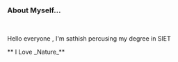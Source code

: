 ### About Myself...
<br>
<p> Hello everyone , I'm sathish percusing my degree in SIET</p>
** I Love _Nature_**

